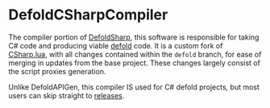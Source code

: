 # DefoldCSharpCompiler

The compiler portion of [DefoldSharp](https://github.com/RealityStop/DefoldSharp), this software is responsible for taking C# code and producing viable [defold](https://defold.com/) code.  It is a custom fork of [CSharp.lua](https://github.com/yanghuan/CSharp.lua), with all changes contained within the `defold` branch, for ease of merging in updates from the base project.  These changes largely consist of the script proxies generation.

Unlike DefoldAPIGen, this compiler IS used for C# defold projects, but most users can skip straight to [releases](https://github.com/RealityStop/DefoldCSharpCompiler/releases).
